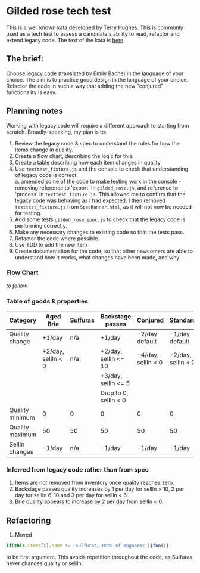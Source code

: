 # Gilded rose tech test

This is a well known kata developed by [Terry Hughes](http://iamnotmyself.com/2011/02/13/refactor-this-the-gilded-rose-kata/). This is commonly used as a tech test to assess a candidate's ability to read, refactor and extend legacy code.  The text of the kata is [here](/kata_text.md).

## The brief:

Choose [legacy code](https://github.com/emilybache/GildedRose-Refactoring-Kata) (translated by Emily Bache) in the language of your choice. The aim is to practice good design in the language of your choice. Refactor the code in such a way that adding the new "conjured" functionality is easy.

## Planning notes

Working with legacy code will require a different approach to starting from scratch.   Broadly-speaking, my plan is to:
1. Review the legacy code & spec to understand the rules for how the items change in quality.
2. Create a flow chart, describing the logic for this.
3. Create a table describing how each item changes in quality
4. Use `texttest_fixture.js` and the console to check that understanding of legacy code is correct.  
  a. amended some of the code to make testing work in the console - removing reference to 'export' in `gilded_rose.js`, and reference to 'process' in `texttest_fixture.js`.  This allowed me to confirm that the legacy code was behaving as I had expected.  I then removed `texttest_fixture.js` from `SpecRunner.html`, as it will not now be needed for testing.
5. Add some tests `gilded_rose_spec.js` to check that the legacy code is performing correctly.
6. Make any necessary changes to existing code so that the tests pass.
7. Refactor the code where possible.
8. Use TDD to add the new item
9. Create documentation for the code, so that other newcomers are able to understand how it works, what changes have been made, and why.

### Flow Chart
*to follow*

### Table of goods & properties

| Category  | Aged Brie | Sulfuras  | Backstage passes  | Conjured  | Standard  |
| --- | --- | --- | --- | --- | --- |
| Quality change  | +1/day | n/a | +1/day | -2/day default | -1/day default |
|   |  +2/day, sellIn < 0 | n/a  | +2/day, sellIn <= 10 | -4/day, sellIn < 0  | -2/day, sellIn < 0  |
|   |   |   | +3/day, sellIn <= 5 |   |   |
|   |   |   |  Drop to 0, sellIn < 0 |   |   |
| Quality minimum | 0 | 0 | 0 | 0 | 0 |
| Quality maximum | 50  | 50  | 50  | 50  | 50  |
| SellIn changes| -1/day | n/a  | -1/day  | -1/day  | -1/day  |

### Inferred from legacy code rather than from spec
1. Items are not removed from inventory once quality reaches zero.
2. Backstage passes quality increases by 1 per day for sellIn > 10, 2 per day for sellIn 6-10 and 3 per day for sellIn < 6.
3. Brie quality appears to increase by 2 per day from sellIn < 0.

## Refactoring
1. Moved
```js
if(this.items[i].name != 'Sulfuras, Hand of Ragnaros'){foo()}
```
to be first argument.  This avoids repetition throughout the code, as Sulfuras never changes quality or sellIn.
